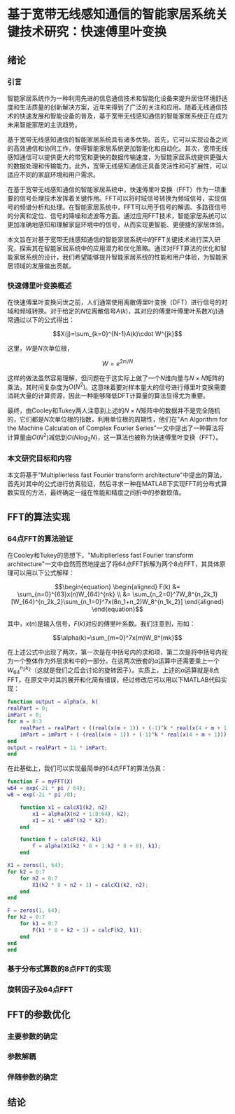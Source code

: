 # 基于宽带无线感知通信的智能家居系统关键技术研究：快速傅里叶变换

## 绪论

### 引言

智能家居系统作为一种利用先进的信息通信技术和智能化设备来提升居住环境舒适度和生活质量的创新解决方案，近年来得到了广泛的关注和应用。随着无线通信技术的快速发展和智能设备的普及，基于宽带无线感知通信的智能家居系统正在成为未来智能家居的主流趋势。

基于宽带无线感知通信的智能家居系统具有诸多优势。首先，它可以实现设备之间的高效通信和协同工作，使得智能家居系统更加智能化和自动化。其次，宽带无线感知通信可以提供更大的带宽和更快的数据传输速度，为智能家居系统提供更强大的数据处理和传输能力。此外，宽带无线感知通信还具备灵活性和可扩展性，可以适应不同的家庭环境和用户需求。

在基于宽带无线感知通信的智能家居系统中，快速傅里叶变换（FFT）作为一项重要的信号处理技术发挥着关键作用。FFT可以将时域信号转换为频域信号，实现信号的频谱分析和处理。在智能家居系统中，FFT可以用于信号的解调、多路径信号的分离和定位、信号的降噪和滤波等方面。通过应用FFT技术，智能家居系统可以更加准确地感知和理解家庭环境中的信号，从而实现更智能、更便捷的家居体验。

本文旨在对基于宽带无线感知通信的智能家居系统中的FFT关键技术进行深入研究，探索其在智能家居系统中的应用潜力和优化策略。通过对FFT算法的优化和智能家居系统的设计，我们希望能够提升智能家居系统的性能和用户体验，为智能家居领域的发展做出贡献。

### 快速傅里叶变换概述

在快速傅里叶变换问世之前，人们通常使用离散傅里叶变换（DFT）进行信号的时域和频域转换。对于给定的$N$位离散信号$A(k)$，其对应的傅里叶傅里叶系数$X(j)$通常通过以下的公式得出：

$$X(j)=\sum_{k=0}^{N-1}A(k)\cdot W^{jk}$$

这里，$W$是$N$次单位根，

$$W=e^{2\pi i/N}$$

这样的做法虽然容易理解，但问题在于这实际上做了一个$N$维向量与$N\times N$矩阵的乘法，其时间复杂度为$O(N^2)$。这意味着要对样本量大的信号进行傅里叶变换需要消耗大量的计算资源，因此一种能够降低DFT计算量的算法显得尤为重要。

最终，由Cooley和Tukey两人注意到上述的$N\times N$矩阵中的数据并不是完全随机的，它们都是$N$次单位根的指数，利用单位根的周期性，他们在"An Algorithm for the Machine Calculation of Complex Fourier Series"一文中提出了一种算法将计算量由$O(N^2)$减低到$O(Nlog_2N)$，这一算法也被称为快速傅里叶变换（FFT）。

### 本文研究目标和内容

本文将基于"Multiplierless fast Fourier transform architecture"中提出的算法，首先对其中的公式进行仿真验证，然后寻求一种在MATLAB下实现FFT的分布式算数实现的方法，最终确定一组在性能和精度之间折中的参数取值。

## FFT的算法实现

### 64点FFT的算法验证

在Cooley和Tukey的思想下，"Multiplierless fast Fourier transform architecture"一文中自然而然地提出了将64点FFT拆解为两个8点FFT，其具体原理可以用以下公式解释：

$$\begin{equation} \begin{aligned} F(k) &= \sum_{n=0}^{63}x(n)W_{64}^{nk} \\ &= \sum_{n_2=0}^7W_8^{n_2k_1}[W_{64}^{n_2k_2}\sum_{n_1=0}^7x(8n_1+n_2)W_8^{n_1k_2}] \end{aligned} \end{equation}$$

其中，$x(n)$是输入信号，$F(k)$对应的傅里叶系数。我们注意到，形如：

$$\alpha(k)=\sum_{m=0}^7x(m)W_8^{mk}$$

在上述公式中出现了两次，第一次是在中括号内的求和项，第二次是将中括号内视为一个整体作为外层求和中的一部分。在这两次嵌套的$\alpha$运算中还需要乘上一个$W_{64}^{n_2k_2}$（这就是我们之后会讨论的旋转因子）。实质上，上述的$\alpha$运算就是8点FFT，在原文中对其的展开和化简有错误，经过修改后可以用以下MATLAB代码实现：

```matlab
function output = alpha(x, k)
realPart = 0;
imPart = 0;
for m = 0:3
    realPart = realPart + ((real(x(m + 1)) + (-1)^k * real(x(4 + m + 1))) * cos(m * k * pi / 4) + (imag(x(m + 1)) + (-1)^k * imag(x(4 + m + 1))) * sin(m * k * pi / 4));
    imPart = imPart + (-(real(x(m + 1)) + (-1)^k * real(x(4 + m + 1))) * sin(m * k * pi / 4) + (imag(x(m + 1)) + (-1)^k * imag(x(4 + m + 1))) * cos(m * k * pi / 4));
end
output = realPart + 1i * imPart;
end
```

在此基础上，我们可以实现最简单的64点FFT的算法仿真：

```matlab
function F = myFFT(X)
w64 = exp(-2i * pi / 64);
w8 = exp(-2i * pi /8);

    function x1 = calcX1(k2, n2)
        x1 = alpha(X(n2 + 1:8:64), k2);
        x1 = x1 * w64^(n2 * k2);
    end

    function f = calcF(k2, k1)
        f = alpha(X1(k2 * 8 + 1:k2 * 8 + 8), k1);
    end

X1 = zeros(1, 64);
for k2 = 0:7
    for n2 = 0:7
        X1(k2 * 8 + n2 + 1) = calcX1(k2, n2);
    end
end

F = zeros(1, 64);
for k2 = 0:7
    for k1 = 0:7
        F(k1 * 8 + k2 + 1) = calcF(k2, k1);
    end
end
end
```

 

### 基于分布式算数的8点FFT的实现

### 旋转因子及64点FFT

## FFT的参数优化

### 主要参数的确定

### 参数解耦

### 伴随参数的确定

## 结论

